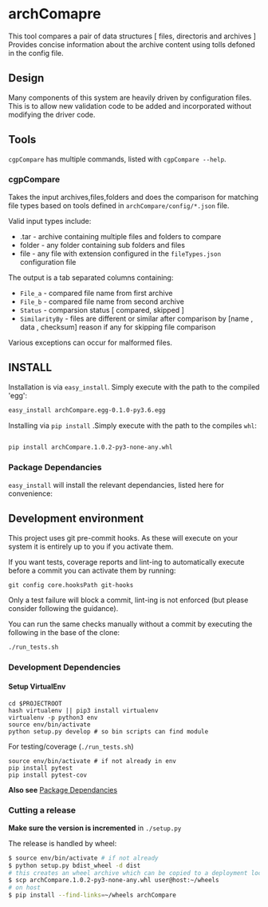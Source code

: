 # archComapre
This tool compares a pair of data structures [ files, directoris and archives ]
Provides concise information about the archive content using tolls defoned in the config file.

## Design

Many components of this system are heavily driven by configuration files.  This
is to allow new validation code to be added and incorporated without modifying
the driver code.

## Tools

`cgpCompare` has multiple commands, listed with `cgpCompare --help`.

### cgpCompare

Takes the input archives,files,folders and does the comparison for matching file types
based on tools defined in  `archCompare/config/*.json`
file.

Valid input types include:

* .tar - archive containing multiple files and folders to compare
* folder - any folder containing sub folders and files
* file - any file with extension configured in the `fileTypes.json` configuration file

The output is a tab separated columns containing:

* `File_a`  - compared file name  from first archive
* `File_b`  - compared file name  from second archive
* `Status`  - comparsion status [ compared, skipped ]
* `SimilarityBy` - files are different or similar after comparison by [name , data , checksum]
              reason if any for skipping file comparison

Various exceptions can occur for malformed files.

## INSTALL

Installation is via `easy_install`.  Simply execute with the path to the compiled
'egg':

```bash
easy_install archCompare.egg-0.1.0-py3.6.egg

```

Installing via `pip install` .Simply execute with the path to the compiles `whl`:
```bash

pip install archCompare.1.0.2-py3-none-any.whl

```


### Package Dependancies

`easy_install` will install the relevant dependancies, listed here for convenience:

## Development environment

This project uses git pre-commit hooks.  As these will execute on your system it
is entirely up to you if you activate them.

If you want tests, coverage reports and lint-ing to automatically execute before
a commit you can activate them by running:

```
git config core.hooksPath git-hooks
```

Only a test failure will block a commit, lint-ing is not enforced (but please consider
following the guidance).

You can run the same checks manually without a commit by executing the following
in the base of the clone:

```bash
./run_tests.sh
```

### Development Dependencies

#### Setup VirtualEnv

```
cd $PROJECTROOT
hash virtualenv || pip3 install virtualenv
virtualenv -p python3 env
source env/bin/activate
python setup.py develop # so bin scripts can find module
```

For testing/coverage (`./run_tests.sh`)

```
source env/bin/activate # if not already in env
pip install pytest
pip install pytest-cov
```

__Also see__ [Package Dependancies](#package-dependancies)

### Cutting a release

__Make sure the version is incremented__ in `./setup.py`

The release is handled by wheel:

```bash
$ source env/bin/activate # if not already
$ python setup.py bdist_wheel -d dist
# this creates an wheel archive which can be copied to a deployment location, e.g.
$ scp archCompare.1.0.2-py3-none-any.whl user@host:~/wheels
# on host
$ pip install --find-links=~/wheels archCompare
```
